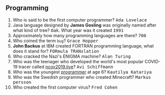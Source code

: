 ---
---

## Programming

1. Who is said to be the first computer programmer? <samp>Ada Lovelace</samp>
2. Java language designed by **James Gosling** was originally named after what kind of tree? <samp>Oak</samp>.
What year was it created <samp>1991</samp>
3. Approximately how many programming languages are there? <samp>700</samp>
4. Who coined the term `bug`? <samp>Grace Hopper</samp>
5. **John Backus** at IBM created FORTRAN programming language, what does it stand for? <samp>FORmula TRANslation</samp>
6. Who cracked the Nazi's ENIGMA machine? <samp>Alan Turing</samp>
7. Who was the teenager who developed the world's most popular COVID-19 tracer called
[ncov2019.live](https://ncov2019.live)? <samp>Avi  Schiffmann</samp>
8. Who was the youngest [programmer](https://analyticsindiamag.com/meet-kautilya-the-youngest-ai-programmer-in-the-world) at age 6? <samp>Kautilya Katariya</samp>
9. Who was the Swedish programmer who created Minecraft? <samp>Markus persson</samp>
10. Who created the first computer virus? <samp>Fred Cohen</samp>
